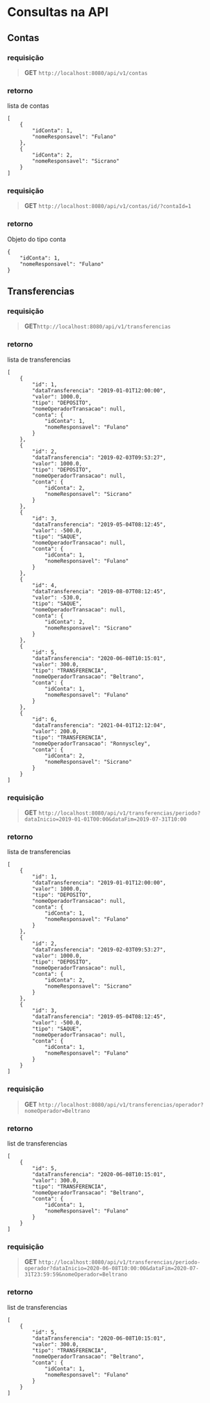 # Consultas na API

## Contas

### requisição 
>**GET** `http://localhost:8080/api/v1/contas`

### retorno 
lista de contas

    [
        {
            "idConta": 1,
            "nomeResponsavel": "Fulano"
        },
        {
            "idConta": 2,
            "nomeResponsavel": "Sicrano"
        }
    ]


### requisição 
>**GET** `http://localhost:8080/api/v1/contas/id/?contaId=1`
>

### retorno 
Objeto do tipo conta

    {
        "idConta": 1,
        "nomeResponsavel": "Fulano"
    }

## Transferencias

### requisição 
>**GET**`http://localhost:8080/api/v1/transferencias`

### retorno 
lista de transferencias

    [
        {
            "id": 1,
            "dataTransferencia": "2019-01-01T12:00:00",
            "valor": 1000.0,
            "tipo": "DEPOSITO",
            "nomeOperadorTransacao": null,
            "conta": {
                "idConta": 1,
                "nomeResponsavel": "Fulano"
            }
        },
        {
            "id": 2,
            "dataTransferencia": "2019-02-03T09:53:27",
            "valor": 1000.0,
            "tipo": "DEPOSITO",
            "nomeOperadorTransacao": null,
            "conta": {
                "idConta": 2,
                "nomeResponsavel": "Sicrano"
            }
        },
        {
            "id": 3,
            "dataTransferencia": "2019-05-04T08:12:45",
            "valor": -500.0,
            "tipo": "SAQUE",
            "nomeOperadorTransacao": null,
            "conta": {
                "idConta": 1,
                "nomeResponsavel": "Fulano"
            }
        },
        {
            "id": 4,
            "dataTransferencia": "2019-08-07T08:12:45",
            "valor": -530.0,
            "tipo": "SAQUE",
            "nomeOperadorTransacao": null,
            "conta": {
                "idConta": 2,
                "nomeResponsavel": "Sicrano"
            }
        },
        {
            "id": 5,
            "dataTransferencia": "2020-06-08T10:15:01",
            "valor": 300.0,
            "tipo": "TRANSFERENCIA",
            "nomeOperadorTransacao": "Beltrano",
            "conta": {
                "idConta": 1,
                "nomeResponsavel": "Fulano"
            }
        },
        {
            "id": 6,
            "dataTransferencia": "2021-04-01T12:12:04",
            "valor": 200.0,
            "tipo": "TRANSFERENCIA",
            "nomeOperadorTransacao": "Ronnyscley",
            "conta": {
                "idConta": 2,
                "nomeResponsavel": "Sicrano"
            }
        }
    ]

### requisição 
>**GET** `http://localhost:8080/api/v1/transferencias/periodo?dataInicio=2019-01-01T00:00&dataFim=2019-07-31T10:00`
> 


### retorno 
lista de transferencias

    [
        {
            "id": 1,
            "dataTransferencia": "2019-01-01T12:00:00",
            "valor": 1000.0,
            "tipo": "DEPOSITO",
            "nomeOperadorTransacao": null,
            "conta": {
                "idConta": 1,
                "nomeResponsavel": "Fulano"
            }
        },
        {
            "id": 2,
            "dataTransferencia": "2019-02-03T09:53:27",
            "valor": 1000.0,
            "tipo": "DEPOSITO",
            "nomeOperadorTransacao": null,
            "conta": {
                "idConta": 2,
                "nomeResponsavel": "Sicrano"
            }
        },
        {
            "id": 3,
            "dataTransferencia": "2019-05-04T08:12:45",
            "valor": -500.0,
            "tipo": "SAQUE",
            "nomeOperadorTransacao": null,
            "conta": {
                "idConta": 1,
                "nomeResponsavel": "Fulano"
            }
        }
    ]

### requisição 
>**GET** `http://localhost:8080/api/v1/transferencias/operador?nomeOperador=Beltrano`

    

### retorno 
list de transferencias

    [
        {
            "id": 5,
            "dataTransferencia": "2020-06-08T10:15:01",
            "valor": 300.0,
            "tipo": "TRANSFERENCIA",
            "nomeOperadorTransacao": "Beltrano",
            "conta": {
                "idConta": 1,
                "nomeResponsavel": "Fulano"
            }
        }
    ]

### requisição 
>**GET** `http://localhost:8080/api/v1/transferencias/periodo-operador?dataInicio=2020-06-08T10:00:00&dataFim=2020-07-31T23:59:59&nomeOperador=Beltrano`
> 

### retorno 
list de transferencias

    [
        {
            "id": 5,
            "dataTransferencia": "2020-06-08T10:15:01",
            "valor": 300.0,
            "tipo": "TRANSFERENCIA",
            "nomeOperadorTransacao": "Beltrano",
            "conta": {
                "idConta": 1,
                "nomeResponsavel": "Fulano"
            }
        }
    ]


